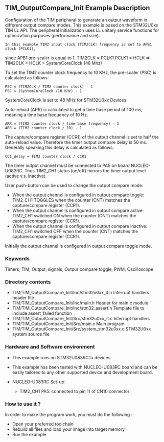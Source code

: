 ## <b>TIM_OutputCompare_Init Example Description</b>

Configuration of the TIM peripheral to generate an output 
waveform in different output compare modes. This example is based on the 
STM32U0xx TIM LL API. The peripheral initialization uses 
LL unitary service functions for optimization purposes (performance and size).

    In this example TIM2 input clock (TIM2CLK) frequency is set to APB1 clock (PCLK1),
since APB1 pre-scaler is equal to 1.
    TIM2CLK = PCLK1
    PCLK1 = HCLK
    => TIM2CLK = HCLK = SystemCoreClock (48 Mhz)

To set the TIM2 counter clock frequency to 10 KHz, the pre-scaler (PSC) is
calculated as follows:

    PSC = (TIM2CLK / TIM2 counter clock) - 1
    PSC = (SystemCoreClock /10 KHz) - 1

SystemCoreClock is set to 48 MHz for STM32U0xx Devices.

Auto-reload (ARR) is calculated to get a time base period of 100 ms,
meaning a time base frequency of 10 Hz.

    ARR = (TIM2 counter clock / time base frequency) - 1
    ARR = (TIM2 counter clock / 10) - 1

The capture/compare register (CCR1) of the output channel is set to half the
auto-reload value. Therefore the timer output compare delay is 50 ms.
Generally speaking this delay is calculated as follows:

    CC1_delay = TIM2 counter clock / CCR1

The timer output channel must be connected to PA5 on board NUCLEO-U083RC.
Thus TIM2_CH1 status (on/off) mirrors the timer output level (active v.s. inactive).

User push-button can be used to change the output compare mode:

  - When the output channel is configured in output compare toggle:  TIM2_CH1 
    TOGGLES when the counter (CNT) matches the capture/compare register (CCR1).
  - When the output channel is configured in output compare active:  TIM2_CH1 
    switched ON when the counter (CNT) matches the capture/compare register
    (CCR1).
  - When the output channel is configured in output compare inactive:  TIM2_CH1 
    switched OFF when the counter (CNT) matches the capture/compare register
    (CCR1).
    
Initially the output channel is configured in output compare toggle mode.

### <b>Keywords</b>

Timers, TIM, Output, signals, Outpur compare toggle, PWM, Oscilloscope

### <b>Directory contents</b>

  - TIM/TIM_OutputCompare_Init/Inc/stm32u0xx_it.h         Interrupt handlers header file
  - TIM/TIM_OutputCompare_Init/Inc/main.h                 Header for main.c module
  - TIM/TIM_OutputCompare_Init/Inc/stm32_assert.h         Template file to include assert_failed function
  - TIM/TIM_OutputCompare_Init/Src/stm32u0xx_it.c         Interrupt handlers
  - TIM/TIM_OutputCompare_Init/Src/main.c                 Main program
  - TIM/TIM_OutputCompare_Init/Src/system_stm32u0xx.c     STM32U0xx system source file


### <b>Hardware and Software environment</b>

  - This example runs on STM32U083RCTx devices.

  - This example has been tested with NUCLEO-U083RC board and can be
    easily tailored to any other supported device and development board.
  - NUCLEO-U083RC Set-up:
      - TIM2_CH1  PA5: connected to pin 11 of CN10 connector 

### <b>How to use it ?</b>

In order to make the program work, you must do the following :

 - Open your preferred toolchain
 - Rebuild all files and load your image into target memory
 - Run the example

